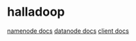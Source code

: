 # halladoop

[namenode docs](halladoop-namenode/docs/README.md)
[datanode docs](halladoop-datanode/docs/README.md)
[client docs](halladoop-client/docs/README.md)
